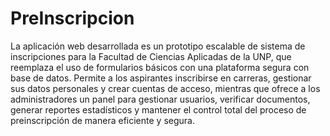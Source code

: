 # PreInscripcion
La aplicación web desarrollada es un prototipo escalable de sistema de inscripciones para la Facultad de Ciencias Aplicadas de la UNP, que reemplaza el uso de formularios básicos con una plataforma segura con base de datos. Permite a los aspirantes inscribirse en carreras, gestionar sus datos personales y crear cuentas de acceso, mientras que ofrece a los administradores un panel para gestionar usuarios, verificar documentos, generar reportes estadísticos y mantener el control total del proceso de preinscripción de manera eficiente y segura.
